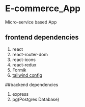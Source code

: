 # E-commerce_App
Micro-service based App

## frontend dependencies
1. react
2. react-router-dom
3. react-icons
4. react-redux
5. Formik
6. [tailwind config](https://tailwindcss.com/docs/guides/create-react-app#setting-up-tailwind-css)

##backend dependencies

1. express
2. pg(Postgres Database)
